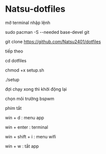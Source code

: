 # Natsu-dotfiles

mở terminal nhập lệnh

sudo pacman -S --needed base-devel git

git clone https://github.com/Natsu2401/dotfiles

tiếp theo

cd dotfiles

chmod +x setup.sh

./setup


đợi chạy xong thì khởi động lại

chọn môi trường bspwm

phím tắt

win + d : menu app

win + enter : terminal

win + shift + i : menu wifi

win + w : tắt app
